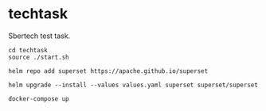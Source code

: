 # techtask
Sbertech test task.
```
cd techtask
source ./start.sh
```
```
helm repo add superset https://apache.github.io/superset
```
```
helm upgrade --install --values values.yaml superset superset/superset
```
```
docker-compose up
```
